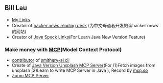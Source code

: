 ## Bill Lau
- [My Links](https://link.yitianyigexiangfa.com/)
- Creator of [hacker news reading desk](https://hackernewsreadingdesk.com) (为中文母语者开发的读hacker news的网站)
- Creator of [Java Speck Links](https://github.com/JavaProgrammerLB/java-document)(For Learn Java New Version Feature)

### Make money with [MCP](https://github.com/modelcontextprotocol)(Model Context Protocol)
- [contributor](https://github.com/smithery-ai/cli/graphs/contributors) of [smithery-ai cli](https://www.npmjs.com/package/@smithery/cli)
- Create of [Java Version Unsplash MCP Server](https://github.com/JavaProgrammerLB/unsplash-mcp-server)(For (1)Fetch images from unsplash (2)Learn to write MCP Server in Java ), Record by [mcp.so](https://mcp.so/server/unsplash-mcp-server/JavaProgrammerLB)
- [Zoom MCP Server](https://github.com/JavaProgrammerLB/zoom-mcp-server)
